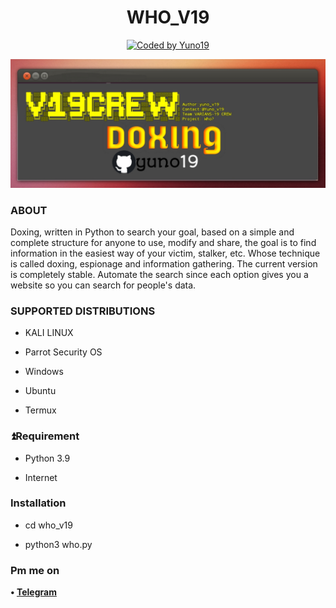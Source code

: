<h1 align="center">
  WHO_V19
</h1>
<p align="center">
<a href="#"><img title="Coded by Yuno19" src="https://img.shields.io/badge/coded-by%20Yuno19-red?"></a>

![image](https://raw.githubusercontent.com/yuno19/who_v19/main/20211221_202450.jpg)

### ABOUT

Doxing, written in Python to search your goal, based on a simple and complete structure for anyone to use, modify and share, the goal is to find information in the easiest way of your victim, stalker, etc. Whose technique is called doxing, espionage and information gathering. The current version is completely stable. Automate the search since each option gives you a website so you can search for people's data.

### SUPPORTED DISTRIBUTIONS

* KALI LINUX 

* Parrot Security OS

* Windows

* Ubuntu 

* Termux

### ⏫Requirement

* Python 3.9

* Internet

### Installation

* cd who_v19

* python3 who.py


### Pm me on

<b>•  [Telegram](https://t.me@GHOST19_P)</b>



